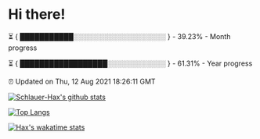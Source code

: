 # Hi there!

⏳ { ███████████░░░░░░░░░░░░░░░░░░░ } - 39.23% - Month progress

⏳ { ██████████████████░░░░░░░░░░░░ } - 61.31% - Year progress

⏰ Updated on Thu, 12 Aug 2021 18:26:11 GMT


[![Schlauer-Hax's github stats](https://github-readme-stats.vercel.app/api?username=Schlauer-Hax&show_icons=true&theme=dark&count_private=true)](https://github.com/Schlauer-Hax)


[![Top Langs](https://github-readme-stats.vercel.app/api/top-langs/?username=Schlauer-Hax&layout=compact&theme=dark)](https://github.com/Schlauer-Hax?tab=repositories)


[![Hax's wakatime stats](https://github-readme-stats.vercel.app/api/wakatime?username=Hax&theme=dark)](https://wakatime.com/@Hax)

